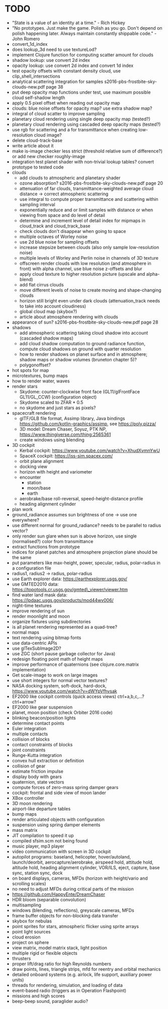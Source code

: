 # TODO
* "State is a value of an identity at a time." - Rich Hickey
* "No prototypes. Just make the game. Polish as you go. Don't depend on polish happening later. Always maintain constantly shippable code." - John Romero
* convert\_1d\_index
* does lookup\_3d need to use textureLod?
* implement Clojure function for computing scatter amount for clouds
* shadow lookup: use convert 2d index
* opacity lookup: use convert 2d index and convert 1d index
* test opacity offsets with constant density cloud, use clip\_shell\_intersections
* analytical scattering integration for samples s2016-pbs-frostbite-sky-clouds-new.pdf page 38
* put deep opacity map functions under test, use maximum possible cloud self-shadow length
* apply 0.5 pixel offset when reading out opacity map
* clouds: blue noise offsets for opacity map? use extra shadow map?
* integral of cloud scatter to improve sampling
* planetary cloud rendering using single deep opacity map (tested?)
* planetary cloud rendering using cascaded deep opacity maps (tested?)
* use rgb for scattering and a for transmittance when creating low-resolution cloud image?
* delete cloud-track-base
* write article about it
* make is-image checker less strict (threshold relative sum of difference?) or add new checker roughly-image
* integration test planet shader with non-trivial lookup tables? convert prototype to tested code
* clouds
  * add clouds to atmospheric and planetary shader
  * ozone absorption? s2016-pbs-frostbite-sky-clouds-new.pdf page 20
  * attenuation of far clouds, transmittance-weighted average cloud distance -> correct atmospheric scattering
  * use integral to compute proper transmittance and scattering within sampling interval
  * exponentially reduce and or limit samples with distance or when viewing from space and do level of detail
  * determine and increment level of detail index for mipmaps in cloud\_track and cloud\_track\_base
  * check clouds don't disappear when going to space
  * multiple octaves of Worley noise
  * use 2d blue noise for sampling offsets
  * increase stepsize between clouds (also only sample low-resolution noise)
  * multiple levels of Worley and Perlin noise in channels of 3D texture
  * offscreen render clouds with low resolution (and atmosphere in front) with alpha channel, use blue noise z-offsets and blur
  * apply cloud texture to higher resolution picture (upscale and alpha-blend)
  * add flat cirrus clouds
  * move different levels of noise to create moving and shape-changing clouds
  * horizon still bright even under dark clouds (attenuation\_track needs to take into account cloudiness)
  * global cloud map (skybox?)
  * article about atmosphere rendering with clouds
* appearance of sun? s2016-pbs-frostbite-sky-clouds-new.pdf page 28
* shadows
  * add atmospheric scattering taking cloud shadow into account (cascaded shadow maps)
  * add cloud shadow computation to ground radiance function, compute cloud shadows on ground with quarter resolution
  * how to render shadows on planet surface and in atmosphere; shadow maps or shadow volumes (bruneton chapter 5)?
  * polygonoffset?
* hot spots for map
* microtextures, bump maps
* how to render water, waves
* render stars
  * Skydome: counter-clockwise front face (GL11/glFrontFace GL11/GL\_CCW) (configuration object)
  * Skydome scaled to ZFAR * 0.5
  * no skydome and just stars as pixels?
* spacecraft rendering
  * glTF/GLB file format, Assimp library, Java bindings https://github.com/kotlin-graphics/assimp, see https://poly.pizza/
  * 3D model: Dream Chaser, Soyuz, PTK NP, https://www.thingiverse.com/thing:2565361
  * create windows using blending
* 3D cockpit
  * Kerbal cockpit: https://www.youtube.com/watch?v=XhudXvmnYwU
  * SpaceX cockpit: https://iss-sim.spacex.com/
  * orbit plane alignment
  * docking view
  * horizon with height and variometer
  * encounter
    * station
    * moon/base
    * earth
  * aerobrake/base roll-reversal, speed-height-distance profile
  * heading alignment cylinder
* plan work
* ground\_radiance assumes sun brightness of one -> use one everywhere?
* use different normal for ground\_radiance? needs to be parallel to radius vector?
* only render sun glare when sun is above horizon, use single (normalised?) color from transmittance
* extract functions from prototype
* indices for planet patches and atmosphere projection plane should be the same
* put parameters like max-height, power, specular, radius, polar-radius in a configuration file
* radius1, radius2 -> radius, polar-radius
* use Earth explorer data: https://earthexplorer.usgs.gov/
* use GMTED2010 data: https://topotools.cr.usgs.gov/gmted\_viewer/viewer.htm
* find water land mask data: https://lpdaac.usgs.gov/products/mod44wv006/
* night-time textures
* improve rendering of sun
* render moonlight and moon
* organize fixtures using subdirectories
* is all planet rendering represented as a quad-tree?
* normal maps
* text rendering using bitmap fonts
* use data-centric APIs
* use glTexSubImage2D?
* use ZGC (short pause garbage collector for Java)
* redesign floating point math of height maps
* improve performance of quaternions (see clojure.core.matrix implementation)
* Get scale-image to work on large images
* use short integers for normal vector textures?
* NASA docking system, soft-dock, hard-dock, https://www.youtube.com/watch?v=dWYpVfhvsak
* EF2000 like cockpit controls (quick access views) ctrl+a,b,c,...? ctrl+arrow?
* EF2000 like gear suspension
* planet, moon position (check Orbiter 2016 code)
* blinking beacon/position lights
* determine contact points
* Euler integration
* multiple contacts
* collision of blocks
* contact constraints of blocks
* joint constraints
* Runge-Kutta integration
* convex hull extraction or definition
* collision of gear
* estimate friction impulse
* display body with gears
* quaternion, state vectors
* compute forces of zero-mass spring damper gears
* cockpit: frontal and side view of moon lander
* XBox controller
* 3D moon rendering
* airport-like departure tables
* bump maps
* render articulated objects with configuration
* suspension using spring damper elements
* mass matrix
* JIT compilation to speed it up
* compiled sfsim.scm not being found
* music player, mp3 player
* video communication with screen in 3D cockpit
* autopilot programs: baseland, helicopter, hover/autoland, launch/deorbit, aerocapture/aerobrake, airspeed hold, attitude hold, altitude hold, heading alignment cylinder, VOR/ILS, eject, capture, base sync, station sync, dock
* on board displays, cameras, MFDs (horizon with height/vario and scrolling scales)
* no need to adjust MFDs during critical parts of the mission
* https://github.com/HappyEnte/DreamChaser
* HDR bloom (separable convolution)
* multisampling
* windows (blending, reflections), greyscale cameras, MFDs
* frame buffer objects for non-blocking data transfer
* skybox for nebulas
* point sprites for stars, atmospheric flicker using sprite arrays
* point light sources
* cloud erosion
* project on sphere
* view matrix, model matrix stack, light position
* multiple rigid or flexible objects
* thrusters
* proper lift/drag ratio for high Reynolds numbers
* draw points, lines, triangle strips, mfd for reentry and orbital mechanics
* detailed onboard systems (e.g. airlock, life support, auxiliary power units)
* threads for rendering, simulation, and loading of data
* event-based radio (triggers as in Operation Flashpoint)
* missions and high scores
* beep-beep sound, paraglider audio?
